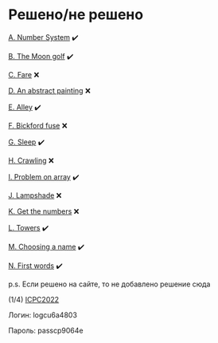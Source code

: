 Решено/не решено
=

[A. Number System](https://github.com/viCodexm/competitive-programming/tree/main/icpc%202022/icpc%202022/A.%20Number%20System%20%23Системы%20счисления)
✔️

[B. The Moon golf](https://github.com/viCodexm/competitive-programming/tree/main/icpc%202022/icpc%202022/B.%20The%20Moon%20golf%20%23Жадина%20на%20расстояниях)
✔️

[C. Fare](https://github.com/viCodexm/competitive-programming/tree/main/icpc%202022/icpc%202022/C.%20Fare%20%23DFS%2BLCA%2Bмалая%20т.%20Ферма)
❌

[D. An abstract painting](https://github.com/viCodexm/competitive-programming/tree/main/icpc%202022/icpc%202022/D.%20An%20abstract%20painting%20%23Разрезка%20квадрата%20на%20квадраты)
❌

[E. Alley](https://github.com/viCodexm/competitive-programming/tree/main/icpc%202022/icpc%202022/E.%20Alley%20%23Пересечение%20окружностей)
✔️

[F. Bickford fuse](https://github.com/viCodexm/competitive-programming/tree/main/icpc%202022/icpc%202022/F.%20Bickford%20fuse)
❌

[G. Sleep](https://github.com/viCodexm/competitive-programming/tree/main/icpc%202022/icpc%202022/G.%20Sleep%20%23Объединение%20отрезков)
✔️

[H. Crawling](https://github.com/viCodexm/competitive-programming/tree/main/icpc%202022/icpc%202022/H.%20Crawling%20%23Лабиринт%20на%20Дейкстру)
❌

[I. Problem on array](https://github.com/viCodexm/competitive-programming/tree/main/icpc%202022/icpc%202022/I.%20Problem%20on%20array%20%23%20Сорт.%20массива%20перестановками)
✔️

[J. Lampshade](https://github.com/viCodexm/competitive-programming/tree/main/icpc%202022/icpc%202022/J.%20Lampshade%20%23код%20Грея)
❌

[K. Get the numbers](https://github.com/viCodexm/competitive-programming/tree/main/icpc%202022/icpc%202022/K.%20Get%20the%20numbers)
❌

[L. Towers](https://github.com/viCodexm/competitive-programming/tree/main/icpc%202022/icpc%202022/L.%20Towers)
✔️

[M. Choosing a name](https://github.com/viCodexm/competitive-programming/tree/main/icpc%202022/icpc%202022/M.%20Choosing%20a%20name%20%23Пересечение%20множеств)
✔️

[N. First words](https://github.com/viCodexm/competitive-programming/tree/main/icpc%202022/icpc%202022/N.%20First%20words)
✔️

p.s. Если решено на сайте, то не добавлено решение сюда

(1/4) [ICPC2022](https://crrc2022.contest.codeforces.com/group/W4wCwL57Rj/contest/405032)

Логин: logcu6a4803

Пароль: passcp9064e
